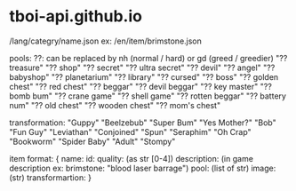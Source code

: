 # tboi-api.github.io

/lang/categry/name.json
ex:
	/en/item/brimstone.json

pools:
	??: can be replaced by nh (normal / hard) or gd (greed / greedier)
	"?? treasure"
	"?? shop"
	"?? secret"
	"?? ultra secret"
	"?? devil"
	"?? angel"
	"?? babyshop"
	"?? planetarium"
	"?? library"
	"?? cursed"
	"?? boss"
	"?? golden chest"
	"?? red chest"
	"?? beggar"
	"?? devil beggar"
	"?? key master"
	"?? bomb bum"
	"?? crane game"
	"?? shell game"
	"?? rotten beggar"
	"?? battery num"
	"?? old chest"
	"?? wooden chest"
	"?? mom's chest"
	
transformation:
	"Guppy"
	"Beelzebub"
	"Super Bum"
	"Yes Mother?"
	"Bob"
	"Fun Guy"
	"Leviathan"
	"Conjoined"
	"Spun"
	"Seraphim"
	"Oh Crap"
	"Bookworm"
	"Spider Baby"
	"Adult"
	"Stompy"


item format:
{
	name:
	id:
	quality: (as str [0-4])
	description: (in game description ex: brimstone: "blood laser barrage")
	pool: (list of str)
	image: (str)
	transformartion:
}